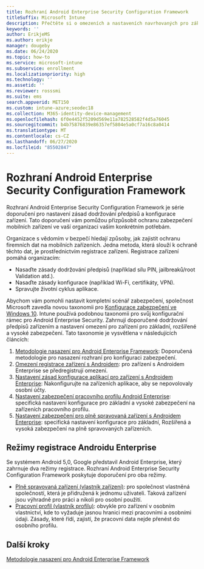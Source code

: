 ```yaml
---
title: Rozhraní Android Enterprise Security Configuration Framework
titleSuffix: Microsoft Intune
description: Přečtěte si o omezeních a nastaveních navrhovaných pro základní a vysoké zabezpečení zařízení s Androidem Enterprise.
keywords: ''
author: ErikjeMS
ms.author: erikje
manager: dougeby
ms.date: 06/24/2020
ms.topic: how-to
ms.service: microsoft-intune
ms.subservice: enrollment
ms.localizationpriority: high
ms.technology: ''
ms.assetid: ''
ms.reviewer: rosssmi
ms.suite: ems
search.appverid: MET150
ms.custom: intune-azure;seodec18
ms.collection: M365-identity-device-management
ms.openlocfilehash: 6f0e4452f5209d569e11a782528582f4d5a76045
ms.sourcegitcommit: b4b75876839e86357ef5804e5a0cf7a16c8a0414
ms.translationtype: MT
ms.contentlocale: cs-CZ
ms.lasthandoff: 06/27/2020
ms.locfileid: "85502847"
---
```

# <a name="android-enterprise-security-configuration-framework"></a>Rozhraní Android Enterprise Security Configuration Framework

Rozhraní Android Enterprise Security Configuration Framework je série doporučení pro nastavení zásad dodržování předpisů a konfigurace zařízení. Tato doporučení vám pomůžou přizpůsobit ochranu zabezpečení mobilních zařízení ve vaší organizaci vašim konkrétním potřebám.

Organizace s vědomím v bezpečí hledají způsoby, jak zajistit ochranu firemních dat na mobilních zařízeních. Jedna metoda, která slouží k ochraně těchto dat, je prostřednictvím registrace zařízení. Registrace zařízení pomáhá organizacím:
- Nasaďte zásady dodržování předpisů (například sílu PIN, jailbreaků/root Validation atd.).
- Nasaďte zásady konfigurace (například Wi-Fi, certifikáty, VPN).
- Spravujte životní cyklus aplikace.

Abychom vám pomohli nastavit kompletní scénář zabezpečení, společnost Microsoft zavedla novou taxonomii pro [Konfigurace zabezpečení ve Windows 10](https://aka.ms/secconframework). Intune používá podobnou taxonomii pro svůj konfigurační rámec pro Android Enterprise Security. Zahrnují doporučené dodržování předpisů zařízením a nastavení omezení pro zařízení pro základní, rozšířené a vysoké zabezpečení. Tato taxonomie je vysvětlena v následujících článcích:

1. [Metodologie nasazení pro Android Enterprise Framework](framework-deployment-methodology.md): Doporučená metodologie pro nasazení rozhraní pro konfiguraci zabezpečení.
2. [Omezení registrace zařízení s Androidem](device-enrollment-restrictions.md): pro zařízení s Androidem Enterprise se předregistrují omezení.
3. [Nastavení zásad konfigurace aplikací pro zařízení s Androidem Enterprise](android-app-configuration-policies.md): Nakonfigurujte na zařízeních aplikace, aby se nepovolovaly osobní účty.
4. [Nastavení zabezpečení pracovního profilu Android Enterprise](android-work-profile-security-settings.md): specifická nastavení konfigurace pro základní a vysoké zabezpečení na zařízeních pracovního profilu.
5. [Nastavení zabezpečení pro plně spravovaná zařízení s Androidem Enterprise](android-fully-managed-security-settings.md): specifická nastavení konfigurace pro základní, Rozšířená a vysoká zabezpečení na plně spravovaných zařízeních.

## <a name="android-enterprise-enrollment-modes"></a>Režimy registrace Androidu Enterprise

Se systémem Android 5,0, Google představil Android Enterprise, který zahrnuje dva režimy registrace. Rozhraní Android Enterprise Security Configuration Framework poskytuje doporučení pro oba režimy.
- [Plně spravovaná zařízení (vlastník zařízení)](android-fully-managed-enroll.md): pro společnost vlastněná společností, která je přidružená k jednomu uživateli. Taková zařízení jsou výhradně pro práci a nikoli pro osobní použití.
- [Pracovní profil (vlastník profilu)](android-work-profile-enroll.md): obvykle pro zařízení v osobním vlastnictví, kde to vyžaduje jasnou hranici mezi pracovními a osobními údaji. Zásady, které řídí, zajistí, že pracovní data nejde přenést do osobního profilu.


## <a name="next-steps"></a>Další kroky

[Metodologie nasazení pro Android Enterprise Framework](framework-deployment-methodology.md)